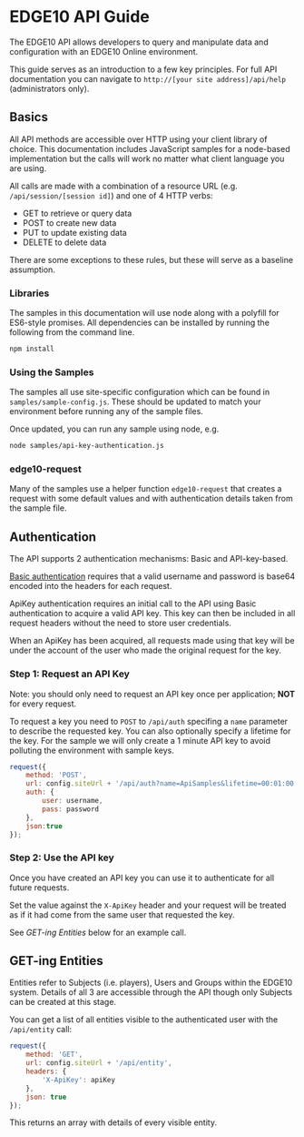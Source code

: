 # EDGE10 API Guide

The EDGE10 API allows developers to query and manipulate data and configuration with an EDGE10 Online environment.

This guide serves as an introduction to a few key principles.  For full API documentation you can navigate to `http://[your site address]/api/help` (administrators only).

## Basics
All API methods are accessible over HTTP using your client library of choice.  This documentation includes JavaScript samples for a node-based implementation but the calls will work no matter what client language you are using.

All calls are made with a combination of a resource URL (e.g. `/api/session/[session id]`) and one of 4 HTTP verbs:

 * GET to retrieve or query data
 * POST to create new data
 * PUT to update existing data
 * DELETE to delete data

There are some exceptions to these rules, but these will serve as a baseline assumption.

### Libraries
The samples in this documentation will use node along with a polyfill for ES6-style promises.  All dependencies can be installed by running the following from the command line.

```sh
npm install
```

### Using the Samples
The samples all use site-specific configuration which can be found in `samples/sample-config.js`.  These should be updated to match your environment before running any of the sample files.

Once updated, you can run any sample using node, e.g.

```sh
node samples/api-key-authentication.js
```

### edge10-request
Many of the samples use a helper function `edge10-request` that creates a request with some default values and with authentication details taken from the sample file.

## Authentication
The API supports 2 authentication mechanisms: Basic and API-key-based.

[Basic authentication](http://en.wikipedia.org/wiki/Basic_access_authentication) requires that a valid username and password is base64 encoded into the headers for each request.

ApiKey authentication requires an initial call to the API using Basic authentication to acquire a valid API key.  This key can then be included in all request headers without the need to store user credentials.

When an ApiKey has been acquired, all requests made using that key will be under the account of the user who made the original request for the key.

### Step 1: Request an API Key
Note: you should only need to request an API key once per application; **NOT** for every request.

To request a key you need to `POST` to `/api/auth` specifing a `name` parameter to describe the requested key.  You can also optionally specify a lifetime for the key.
For the sample we will only create a 1 minute API key to avoid polluting the environment with sample keys.

```javascript
request({
    method: 'POST',
    url: config.siteUrl + '/api/auth?name=ApiSamples&lifetime=00:01:00',
    auth: {
        user: username,
        pass: password
    },
    json:true
});
```

### Step 2: Use the API key

Once you have created an API key you can use it to authenticate for all future requests.

Set the value against the `X-ApiKey` header and your request will be treated as if it had come from the same user that requested the key.

See *GET-ing Entities* below for an example call.

## GET-ing Entities
Entities refer to Subjects (i.e. players), Users and Groups within the EDGE10 system.  Details of all 3 are accessible through the API though only Subjects can be created at this stage.

You can get a list of all entities visible to the authenticated user with the `/api/entity` call:

```javascript
request({
    method: 'GET',
    url: config.siteUrl + '/api/entity',
    headers: {
        'X-ApiKey': apiKey
    },
    json: true
});
```

This returns an array with details of every visible entity.

